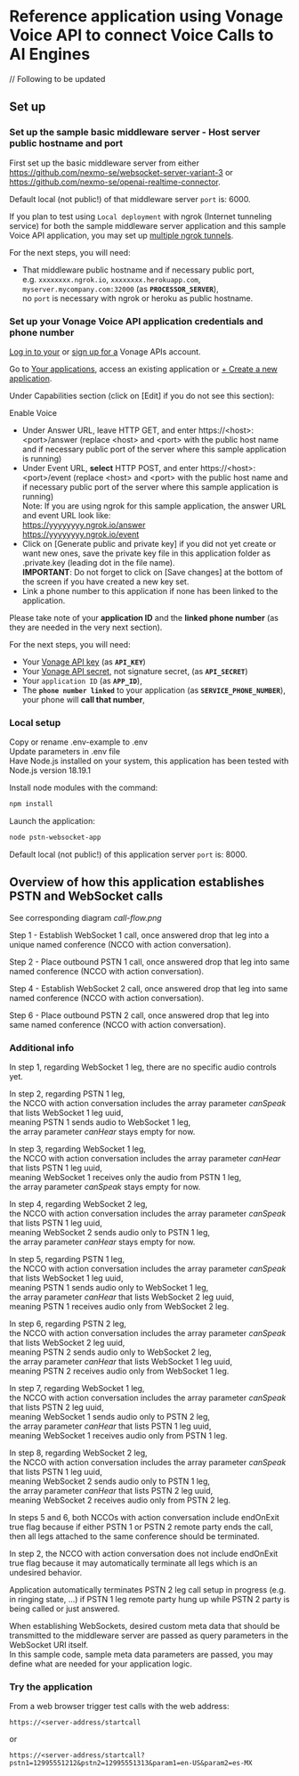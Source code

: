 # Reference application using Vonage Voice API to connect Voice Calls to AI Engines

// Following to be updated

## Set up

### Set up the sample basic middleware server - Host server public hostname and port

First set up the basic middleware server from either https://github.com/nexmo-se/websocket-server-variant-3 or https://github.com/nexmo-se/openai-realtime-connector.

Default local (not public!) of that middleware server `port` is: 6000.

If you plan to test using `Local deployment` with ngrok (Internet tunneling service) for both the sample middleware server application and this sample Voice API application, you may set up [multiple ngrok tunnels](https://ngrok.com/docs/agent/config/#tunnel-configurations).

For the next steps, you will need:
- That middleware public hostname and if necessary public port,</br>
e.g. `xxxxxxxx.ngrok.io`, `xxxxxxxx.herokuapp.com`, `myserver.mycompany.com:32000`  (as **`PROCESSOR_SERVER`**),</br>
no `port` is necessary with ngrok or heroku as public hostname.</br>

### Set up your Vonage Voice API application credentials and phone number

[Log in to your](https://dashboard.nexmo.com/sign-in) or [sign up for a](https://dashboard.nexmo.com/sign-up) Vonage APIs account.

Go to [Your applications](https://dashboard.nexmo.com/applications), access an existing application or [+ Create a new application](https://dashboard.nexmo.com/applications/new).

Under Capabilities section (click on [Edit] if you do not see this section):

Enable Voice
- Under Answer URL, leave HTTP GET, and enter https://\<host\>:\<port\>/answer (replace \<host\> and \<port\> with the public host name and if necessary public port of the server where this sample application is running)</br>
- Under Event URL, **select** HTTP POST, and enter https://\<host\>:\<port\>/event (replace \<host\> and \<port\> with the public host name and if necessary public port of the server where this sample application is running)</br>
Note: If you are using ngrok for this sample application, the answer URL and event URL look like:</br>
https://yyyyyyyy.ngrok.io/answer</br>
https://yyyyyyyy.ngrok.io/event</br> 	
- Click on [Generate public and private key] if you did not yet create or want new ones, save the private key file in this application folder as .private.key (leading dot in the file name).</br>
**IMPORTANT**: Do not forget to click on [Save changes] at the bottom of the screen if you have created a new key set.</br>
- Link a phone number to this application if none has been linked to the application.

Please take note of your **application ID** and the **linked phone number** (as they are needed in the very next section).

For the next steps, you will need:</br>
- Your [Vonage API key](https://dashboard.nexmo.com/settings) (as **`API_KEY`**)</br>
- Your [Vonage API secret](https://dashboard.nexmo.com/settings), not signature secret, (as **`API_SECRET`**)</br>
- Your `application ID` (as **`APP_ID`**),</br>
- The **`phone number linked`** to your application (as **`SERVICE_PHONE_NUMBER`**), your phone will **call that number**,</br>

### Local setup

Copy or rename .env-example to .env<br>
Update parameters in .env file<br>
Have Node.js installed on your system, this application has been tested with Node.js version 18.19.1<br>

Install node modules with the command:<br>
 ```bash
npm install
```

Launch the application:<br>
```bash
node pstn-websocket-app
```

Default local (not public!) of this application server `port` is: 8000.

## Overview of how this application establishes PSTN and WebSocket calls

See corresponding diagram *call-flow.png*

Step 1 - Establish WebSocket 1 call, once answered drop that leg into a unique named conference (NCCO with action conversation).

Step 2 - Place outbound PSTN 1 call, once answered drop that leg into same named conference (NCCO with action conversation).

Step 4 - Establish WebSocket 2 call, once answered drop that leg into same named conference (NCCO with action conversation).

Step 6 - Place outbound PSTN 2 call, once answered drop that leg into same named conference (NCCO with action conversation).

### Additional info

In step 1, regarding WebSocket 1 leg, there are no specific audio controls yet.</br>

In step 2, regarding PSTN 1 leg,</br>
the NCCO with action conversation includes the array parameter *canSpeak* that lists WebSocket 1 leg uuid,</br>
meaning PSTN 1 sends audio to WebSocket 1 leg,</br>
the array parameter *canHear* stays empty for now.</br>

In step 3, regarding WebSocket 1 leg,</br>
the NCCO with action conversation includes the array parameter *canHear* that lists PSTN 1 leg uuid,</br>
meaning WebSocket 1 receives only the audio from PSTN 1 leg,</br>
the array parameter *canSpeak* stays empty for now.</br>

In step 4, regarding WebSocket 2 leg,</br>
the NCCO with action conversation includes the array parameter *canSpeak* that lists PSTN 1 leg uuid,</br>
meaning WebSocket 2 sends audio only to PSTN 1 leg,</br>
the array parameter *canHear* stays empty for now.</br>

In step 5, regarding PSTN 1 leg,</br>
the NCCO with action conversation includes the array parameter *canSpeak* that lists WebSocket 1 leg uuid,</br>
meaning PSTN 1 sends audio only to WebSocket 1 leg,</br>
the array parameter *canHear* that lists WebSocket 2 leg uuid,</br>
meaning PSTN 1 receives audio only from WebSocket 2 leg.</br>

In step 6, regarding PSTN 2 leg,</br>
the NCCO with action conversation includes the array parameter *canSpeak* that lists WebSocket 2 leg uuid,</br>
meaning PSTN 2 sends audio only to WebSocket 2 leg,</br>
the array parameter *canHear* that lists WebSocket 1 leg uuid,</br>
meaning PSTN 2 receives audio only from WebSocket 1 leg.</br>

In step 7, regarding WebSocket 1 leg,</br>
the NCCO with action conversation includes the array parameter *canSpeak* that lists PSTN 2 leg uuid,</br>
meaning WebSocket 1 sends audio only to PSTN 2 leg,</br>
the array parameter *canHear* that lists PSTN 1 leg uuid,</br>
meaning WebSocket 1 receives audio only from PSTN 1  leg.</br>

In step 8, regarding WebSocket 2 leg,</br>
the NCCO with action conversation includes the array parameter *canSpeak* that lists PSTN 1 leg uuid,</br>
meaning WebSocket 2 sends audio only to PSTN 1 leg,</br>
the array parameter *canHear* that lists PSTN 2 leg uuid,</br>
meaning WebSocket 2 receives audio only from PSTN 2  leg.</br>



In steps 5 and 6, both NCCOs with action conversation include endOnExit true flag because if either PSTN 1 or PSTN 2 remote party ends the call, then all legs attached to the same conference should be terminated.</br>

In step 2, the NCCO with action conversation does not include endOnExit true flag because it may automatically terminate all legs which is an undesired behavior.</br>

Application automatically terminates PSTN 2 leg call setup in progress (e.g. in ringing state, ...) if PSTN 1 leg remote party hung up while PSTN 2 party is being called or just answered.</br>

When establishing WebSockets, desired custom meta data that should be transmitted to the middleware server are passed as query parameters in the WebSocket URI itself.</br>
In this sample code, sample meta data parameters are passed, you may define what are needed for your application logic.</br>

### Try the application

From a web browser trigger test calls with the web address:</br>

`https://<server-address/startcall`

or

`https://<server-address/startcall?pstn1=12995551212&pstn2=12995551313&param1=en-US&param2=es-MX`




